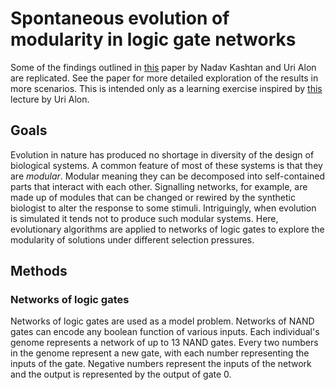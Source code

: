 # Spontaneous evolution of modularity in logic gate networks

Some of the findings outlined in [this](https://doi.org/10.1073/pnas.0503610102) paper by Nadav Kashtan and Uri Alon are replicated. See the paper for more detailed exploration of the results in more scenarios. This is intended only as a learning exercise inspired by [this](https://youtu.be/cdaynA0PyPU) lecture by Uri Alon.

## Goals

Evolution in nature has produced no shortage in diversity of the design of biological systems. A common feature of most of these systems is that they are *modular*. Modular meaning they can be decomposed into self-contained parts that interact with each other. Signalling networks, for example, are made up of modules that can be changed or rewired by the synthetic biologist to alter the response to some stimuli. Intriguingly, when evolution is simulated it tends not to produce such modular systems. Here, evolutionary algorithms are applied to networks of logic gates to explore the modularity of solutions under different selection pressures.

## Methods

### Networks of logic gates

Networks of logic gates are used as a model problem. Networks of NAND gates can encode any boolean function of various inputs. Each individual's genome represents a network of up to 13 NAND gates. Every two numbers in the genome represent a new gate, with each number representing the inputs of the gate. Negative numbers represent the inputs of the network and the output is represented by the output of gate 0.

